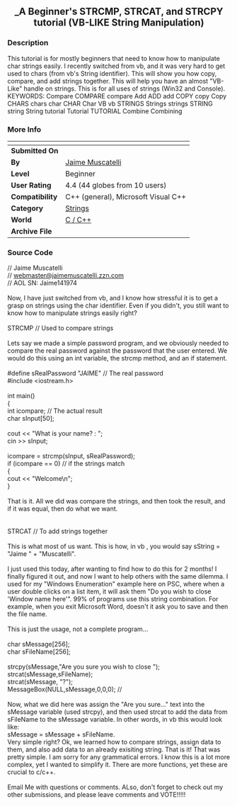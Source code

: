 ﻿<div align="center">

## \_A Beginner's  STRCMP, STRCAT, and STRCPY tutorial \(VB\-LIKE String Manipulation\)


</div>

### Description

This tutorial is for mostly beginners that need to know how to manipulate char strings easily. I recently switched from vb, and it was very hard to get used to chars (from vb's String identifier). This will show you how copy, compare, and add strings together. This will help you have an almost "VB-Like" handle on strings. This is for all uses of strings (Win32 and Console). KEYWORDS: Compare COMPARE compare Add ADD add COPY copy Copy CHARS chars char CHAR Char VB vb STRINGS Strings strings STRING string String tutorial Tutorial TUTORIAL Combine Combining
 
### More Info
 


<span>             |<span>
---                |---
**Submitted On**   |
**By**             |[Jaime Muscatelli](https://github.com/Planet-Source-Code/PSCIndex/blob/master/ByAuthor/jaime-muscatelli.md)
**Level**          |Beginner
**User Rating**    |4.4 (44 globes from 10 users)
**Compatibility**  |C\+\+ \(general\), Microsoft Visual C\+\+
**Category**       |[Strings](https://github.com/Planet-Source-Code/PSCIndex/blob/master/ByCategory/strings__3-26.md)
**World**          |[C / C\+\+](https://github.com/Planet-Source-Code/PSCIndex/blob/master/ByWorld/c-c.md)
**Archive File**   |[](https://github.com/Planet-Source-Code/jaime-muscatelli-a-beginner-s-strcmp-strcat-and-strcpy-tutorial-vb-like-string-manipulatio__3-5776/archive/master.zip)





### Source Code

// Jaime Muscatelli
<br>
// webmaster@jaimemuscatelli.zzn.com
<br>
// AOL SN: Jaime141974
<br>
<br>
Now, I have just switched from vb, and I know how stressful it is to get a grasp on strings using the char identifier. Even if you didn't, you still want to know how to manipulate strings easily right?
<br>
<br>
STRCMP // Used to compare strings
<br>
<br>
Lets say we made a simple password program, and we obviously needed to compare the real password against the password that the user entered. We would do this using an int variable, the strcmp method, and an if statement.
<br>
<br>
#define sRealPassword "JAIME" // The real password
<br>
#include <iostream.h>
<br>
<br>
int main()
<br>
{
<br>
int icompare; // The actual result
<br>
char sInput[50];
<br>
<br>
cout << "What is your name? : ";
<br>
cin >> sInput;
<br>
<br>
icompare = strcmp(sInput, sRealPassword);
<br>
if (icompare == 0) // if the strings match
<br>
{
<br>
cout << "Welcome\n";
<br>
}
<br>
<br>
That is it. All we did was compare the strings, and then took the result, and if it was equal, then do what we want.
<br>
<br>
<br>
STRCAT // To add strings together
<br>
<br>
This is what most of us want. This is how, in vb , you would say sString = "Jaime " + "Muscatelli".
<br>
<br>
I just used this today, after wanting to find how to do this for 2 months! I finally figured it out, and now I want to help others with the same dilemma. I used for my "Windows Enumeration" example here on PSC, where when a user double clicks on a list item, it will ask them "Do you wish to close 'Window name here'". 99% of programs use this string combination. For example, when you exit Microsoft Word, doesn't it ask you to save and then the file name.
<br>
<br>
This is just the usage, not a complete program...
<br>
<br>
char sMessage[256];
<br>
char sFileName[256];
<br>
<br>
strcpy(sMessage,"Are you sure you wish to close ");
<br>
strcat(sMessage,sFileName);
<br>
strcat(sMessage, "?");
<br>
MessageBox(NULL,sMessage,0,0,0); //
<br>
<br>
Now, what we did here was assign the "Are you sure..." text into the sMessage variable (used strcpy), and then used strcat to add the data from sFileName to the sMessage variable. In other words, in vb this would look like:
<br>
sMessage = sMessage + sFileName.
<br>
Very simple right? Ok, we learned how to compare strings, assign data to them, and also add data to an already exisiting string. That is it! That was pretty simple. I am sorry for any grammatical errors. I know this is a lot more complex, yet I wanted to simplify it. There are more functions, yet these are crucial to c/c++.
<br>
<br>
Email Me with questions or comments. ALso, don't forget to check out my other submissions, and please leave comments and VOTE!!!!!

